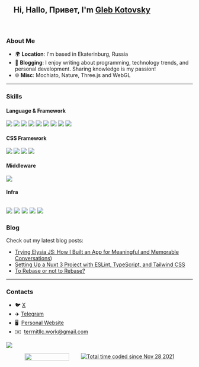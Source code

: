 <div align="start" style="background-image: url('https://pic.longtao.fun/pics/24/8712160154167691113610916885165716016931_gopic_.gif'); background-size: cover; background-position: center; padding: 20px;">
    <h2>Hi, Hallo, Привет, I'm
        <a href="https://terrnit.com">Gleb Kotovsky</a>
    </h2>
</div>

### About Me

* 🌍 **Location**: I'm based in Ekaterinburg, Russia  
* 📝 **Blogging**: I enjoy writing about programming, technology trends, and personal development. Sharing knowledge is my passion!  
* 🌐 **Misc**: Mochiato, Nature, Three.js and WebGL  


---
### Skills

#### Language & Framework

[![](https://img.shields.io/badge/-TypeScript-000?style=flat&logo=TypeScript)](https://github.com/terrnit)
[![](https://img.shields.io/badge/-Next.js-000?style=flat&logo=Next.js)](https://github.com/terrnit)
[![](https://img.shields.io/badge/-Nuxt.js-000?style=flat&logo=Nuxt.js)](https://github.com/terrnit)
[![](https://img.shields.io/badge/-React.js-000?style=flat&logo=React)](https://github.com/terrnit)
[![](https://img.shields.io/badge/-Vue.js-000?style=flat&logo=Vue.js)](https://github.com/terrnit)
[![](https://img.shields.io/badge/-Electron-000?style=flat&logo=Electron)](https://github.com/terrnit)
[![](https://img.shields.io/badge/-Node.js-000?style=flat&logo=Node.js)](https://github.com/terrnit)
[![](https://img.shields.io/badge/-Go-000?style=flat&logo=Go)](https://github.com/terrnit)
[![](https://img.shields.io/badge/-ReactNative-000?style=flat&logo=React)](https://github.com/terrnit)

#### CSS Framework

[![](https://img.shields.io/badge/-TailwindCSS-000?style=flat&logo=TailwindCSS)](https://github.com/terrnit)
[![](https://img.shields.io/badge/-shadcn/ui-000?style=flat&logo=shadcnui)](https://github.com/terrnit)
[![](https://img.shields.io/badge/-Sass-000?style=flat&logo=Sass)](https://github.com/terrnit)
[![](https://img.shields.io/badge/-Vuetify-000?style=flat&logo=vuetify)](https://github.com/terrnit)

#### Middleware

[![](https://img.shields.io/badge/-Docker-000?style=flat&logo=docker)](https://github.com/terrnit)

#### Infra

[![](https://img.shields.io/badge/-AWS-000?style=flat&logo=amazonwebservices)](https://github.com/terrnit)
[![](https://img.shields.io/badge/-Amplify-000?style=flat&logo=awsamplify)](https://github.com/terrnit)
[![](https://img.shields.io/badge/-GoogleCloud-000?style=flat&logo=GoogleCloud)](https://github.com/terrnit)
[![](https://img.shields.io/badge/-firebase-000?style=flat&logo=firebase)](https://github.com/terrnit)
[![](https://img.shields.io/badge/-Vercel-000?style=flat&logo=Vercel)](https://github.com/terrnit)
---

### Blog

Check out my latest blog posts:
- [Trying Elysia JS: How I Built an App for Meaningful and Memorable Conversations](https://www.terrnit.com/articles/04-trying-elysia-js-how-i-built-an-app-for-meaningful-and-memorable-conversations)) 
- [Setting Up a Nuxt 3 Project with ESLint, TypeScript, and Tailwind CSS](https://www.terrnit.com/articles/00-setting-up-nuxt-eslint-typescript-app)
- [To Rebase or not to Rebase?](https://dev.to/gaundergod/to-rebase-or-not-to-rebase-4m0)


---

### Contacts

- 🐦​  [X](https://x.com/gaundergod)
- ✈️​  [Telegram](https://t.me/terrnit)
- 🖥️  [Personal Website](https://terrnit.com)
- ✉️  [terrnitllc.work@gmail.com](mailto:terrnitllc.work@gmail.com)

![](https://hit.yhype.me/github/profile?user_id=104818206)

<div style="display: flex; justify-content: center; gap: 2rem">
     <img src="https://komarev.com/ghpvc/?username=terrnitllc&color=orange"  width="120" height="20"/>    
     <a href="https://wakatime.com/@4016d1b7-d562-4259-b50d-efb21a5f523f">
         <img src="https://wakatime.com/badge/user/4016d1b7-d562-4259-b50d-efb21a5f523f.svg" alt="Total time coded since Nov 28 2021" />
     </a>
</div>
